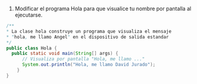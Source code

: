 1. Modificar el programa Hola para que visualice tu nombre por pantalla al ejecutarse.
```java
/**
* La clase hola construye un programa que visualiza el mensaje
* "hola, me llamo Angel" en el dispositivo de salida estandar
*/
public class Hola {
  public static void main(String[] args) {
	  // Visualiza por pantalla "Hola, me llamo ..."
	  System.out.println("Hola, me llamo David Jurado");
	}
}
```
